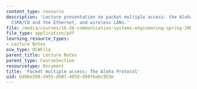 ```yaml
---
content_type: resource
description: 'Lecture presentation on packet multiple access: the Aloha protocol,
  CSMA/CD and the Ethernet, and wireless LANs.'
file: /media/courses/16-36-communication-systems-engineering-spring-2009/bd06e398d455db074059d50f6abc953e_MIT16_36s09_lec21_22.pdf
file_type: application/pdf
learning_resource_types:
- Lecture Notes
ocw_type: OCWFile
parent_title: Lecture Notes
parent_type: CourseSection
resourcetype: Document
title: 'Packet multiple access: The Aloha Protocol'
uid: bd06e398-d455-db07-4059-d50f6abc953e
---
```

